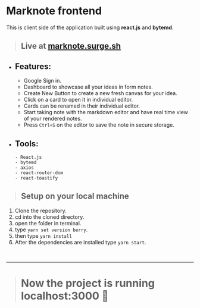 # Marknote frontend

This is client side of the application built using **react.js** and **bytemd**.<br/>

> ## Live at [marknote.surge.sh](https://marknote.surge.sh)

- ## Features: <br/>
  - Google Sign in.
  - Dashboard to showcase all your ideas in form notes.
  - Create New Button to create a new fresh canvas for your idea.
  - Click on a card to open it in individual editor.
  - Cards can be renamed in their individual editor.
  - Start taking note with the markdown editor and have real time view of your rendered notes.
  - Press `Ctrl+S` on the editor to save the note in secure storage.
- ## Tools: <br />
      - React.js
      - bytemd
      - axios
      - react-router-dom
      - react-toastify
> ## Setup on your local machine

1. Clone the repository.
2. cd into the cloned directory.
3. open the folder in terminal.
4. type `yarn set version berry`.
5. then type `yarn install`
6. After the dependencies are installed type `yarn start`.
<br/>
<hr/>

> # Now the project is running localhost:3000 🎌
